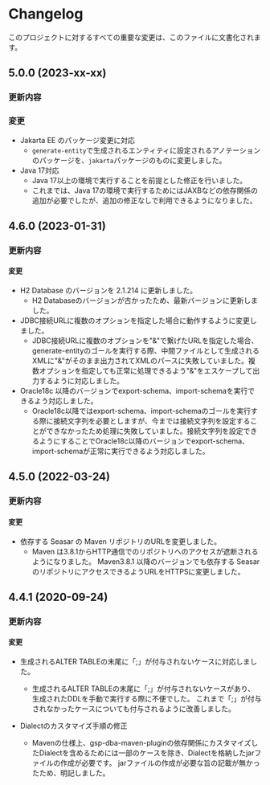 # Changelog

このプロジェクトに対するすべての重要な変更は、このファイルに文書化されます。

## 5.0.0 (2023-xx-xx)
### 更新内容
### 変更
- Jakarta EE のパッケージ変更に対応
    - `generate-entity`で生成されるエンティティに設定されるアノテーションのパッケージを、`jakarta`パッケージのものに変更しました。
- Java 17対応
    - Java 17以上の環境で実行することを前提とした修正を行いました。
    - これまでは、Java 17の環境で実行するためにはJAXBなどの依存関係の追加が必要でしたが、追加の修正なしで利用できるようになりました。

## 4.6.0 (2023-01-31)
### 更新内容
#### 変更
- H2 Database のバージョンを 2.1.214 に更新しました。
  - H2 Databaseのバージョンが古かったため、最新バージョンに更新しました。
- JDBC接続URLに複数のオプションを指定した場合に動作するように変更しました。
  - JDBC接続URLに複数のオプションを"&"で繋げたURLを指定した場合、generate-entityのゴールを実行する際、中間ファイルとして生成されるXMLに"&"がそのまま出力されてXMLのパースに失敗していました。複数オプションを指定しても正常に処理できるよう"&"をエスケープして出力するように対応しました。
- Oracle18c 以降のバージョンでexport-schema、import-schemaを実行できるよう対応しました。
  - Oracle18c以降ではexport-schema、import-schemaのゴールを実行する際に接続文字列を必要としますが、今までは接続文字列を設定することができなかったため処理に失敗していました。接続文字列を設定できるようにすることでOracle18c以降のバージョンでexport-schema、import-schemaが正常に実行できるよう対応しました。

## 4.5.0 (2022-03-24)
### 更新内容
#### 変更
- 依存する Seasar の Maven リポジトリのURLを変更しました。
  - Maven は3.8.1からHTTP通信でのリポジトリへのアクセスが遮断されるようになりました。
    Maven3.8.1 以降のバージョンでも依存する Seasar のリポジトリにアクセスできるようURLをHTTPSに変更しました。

## 4.4.1 (2020-09-24)
### 更新内容
#### 変更
- 生成されるALTER TABLEの末尾に「;」が付与されないケースに対応しました。
  - 生成されるALTER TABLEの末尾に「;」が付与されないケースがあり、生成されたDDLを手動で実行する際に不便でした。
    これまで「;」が付与されなかったケースについても付与されるように改善しました。

- Dialectのカスタマイズ手順の修正
  - Mavenの仕様上、gsp-dba-maven-pluginの依存関係にカスタマイズしたDialectを含めるためには一部のケースを除き、Dialectを格納したjarファイルの作成が必要です。
   jarファイルの作成が必要な旨の記載が無かったため、明記しました。